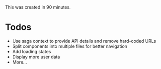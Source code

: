This was created in 90 minutes.

# Todos

- Use saga context to provide API details and remove hard-coded URLs
- Split components into multiple files for better navigation
- Add loading states
- Display more user data
- More...
